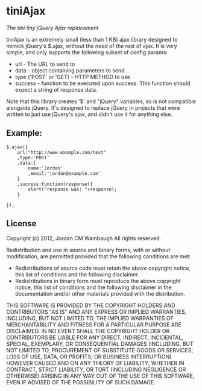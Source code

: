 tiniAjax
========

*The tini tiny jQuery Ajax replacement*

tiniAjax is an extremely small (less than 1 KB) ajax library designed to mimick jQuery's $.ajax, without the need of the rest of ajax. It is very simple, and only supports the following subset of config params:
* url - The URL to send to
* data	- object containing parameters to send
* type ('POST' or 'GET) - HTTP METHOD to use
* success - function to be executed upon success. This function should expect a string of response data.

Note that this library creates '$' and "jQuery" variables, so is not compatible alongside jQuery. It's designed to replace jQuery in projects that were written to just use jQuery's ajax, and didn't use it for anything else.

Example:
--------

	$.ajax({
		url:"http://www.example.com/test"
		,type:'POST'
		,data:{
			name:'Jordan'
			,email:'jordan@example.com'
		}
		,success:function(response){
			alert("response was: "+response);
		}
	
	});

License
-------
Copyright (c) 2012, Jordan CM Wambaugh
All rights reserved.

Redistribution and use in source and binary forms, with or without modification, are permitted provided that the following conditions are met:

* Redistributions of source code must retain the above copyright notice, this list of conditions and the following disclaimer.
* Redistributions in binary form must reproduce the above copyright notice, this list of conditions and the following disclaimer in the documentation and/or other materials provided with the distribution.

THIS SOFTWARE IS PROVIDED BY THE COPYRIGHT HOLDERS AND CONTRIBUTORS "AS IS" AND ANY EXPRESS OR IMPLIED WARRANTIES, INCLUDING, BUT NOT LIMITED TO, THE IMPLIED WARRANTIES OF MERCHANTABILITY AND FITNESS FOR A PARTICULAR PURPOSE ARE DISCLAIMED. IN NO EVENT SHALL THE COPYRIGHT HOLDER OR CONTRIBUTORS BE LIABLE FOR ANY DIRECT, INDIRECT, INCIDENTAL, SPECIAL, EXEMPLARY, OR CONSEQUENTIAL DAMAGES (INCLUDING, BUT NOT LIMITED TO, PROCUREMENT OF SUBSTITUTE GOODS OR SERVICES; LOSS OF USE, DATA, OR PROFITS; OR BUSINESS INTERRUPTION) HOWEVER CAUSED AND ON ANY THEORY OF LIABILITY, WHETHER IN CONTRACT, STRICT LIABILITY, OR TORT (INCLUDING NEGLIGENCE OR OTHERWISE) ARISING IN ANY WAY OUT OF THE USE OF THIS SOFTWARE, EVEN IF ADVISED OF THE POSSIBILITY OF SUCH DAMAGE.
